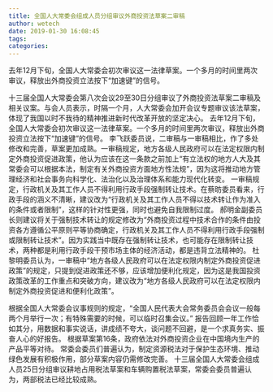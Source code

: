 ```yaml
---
title: 全国人大常委会组成人员分组审议外商投资法草案二审稿
author: wetech
date: 2019-01-30 16:08:45
tags: 
categories: 
---
```

去年12月下旬，全国人大常委会初次审议这一法律草案。一个多月的时间里两次审议，释放出外商投资立法按下“加速键”的信号。
<!-- more -->
十三届全国人大常委会第八次会议29至30日分组审议了外商投资法草案二审稿及相关议案。与会人员表示，时隔一个月，人大常委会加开会议专题审议该法草案，体现了我国以时不我待的精神推进新时代改革开放的坚定决心。
去年12月下旬，全国人大常委会初次审议这一法律草案。一个多月的时间里两次审议，释放出外商投资立法按下“加速键”的信号。
李飞跃委员说，二审稿与一审稿相比，作了多处修改和完善，草案更加成熟。一审稿规定，地方各级人民政府可以在法定权限内制定外商投资促进政策，他认为应该在这一条款之前加上“有立法权的地方人大及其常委会可以根据本法，制定有关外商投资方面地方性法规”，因为这将推动地方管理经济和社会事务向科学化、法治化以及治理体系和能力现代化转变。
一审稿规定，行政机关及其工作人员不得利用行政手段强制转让技术。在蔡昉委员看来，行政手段的涵义不清晰，建议改为“行政机关及其工作人员不得以技术转让作为准入的条件或者限制”，这样的针对性更强，同时也避免自我限制过度。
郝明金副委员长则建议将关于强制技术转让的规定修改为“外商投资过程中技术合作的条件由投资各方遵循公平原则平等协商确定，行政机关及其工作人员不得利用行政手段强制或限制转让技术”。因为实践当中既存在强制转让技术，也可能存在限制转让技术，两种都是利用行政手段干预市场主体的经济活动，都是违背立法精神的。
杜黎明委员认为，一审稿中“地方各级人民政府可以在法定权限内制定外商投资促进政策”的规定，只提到促进政策还不够，应该增加便利化规定，因为这是我国投资政策改革的工作重点和突破方向，建议改为“地方各级人民政府可以在法定权限内制定外商投资促进和便利化政策”。
 
 
根据全国人大常委会议事规则的规定，“全国人民代表大会常务委员会会议一般每两个月举行一次；有特殊需要的时候，可以临时召集会议。”
报告回顾一年工作恰如其分，用数据和事实说话，讲成绩不夸大，谈问题不回避，是一个求真务实、振奋人心的好报告。
根据草案第16条，政府依法对外商投资企业在中国境内生产的产品平等对待。
常委会委员们普遍认为，制定资源税法对于保护生态环境、推动绿色发展有积极作用，部分草案内容仍需修改完善。
十三届全国人大常委会组成人员25日分组审议耕地占用税法草案和车辆购置税法草案，常委会委员普遍认为，两部税法已经比较成熟。
